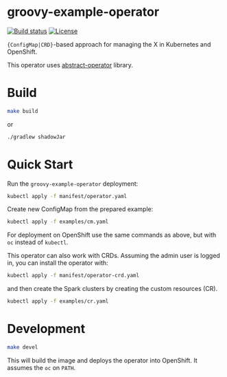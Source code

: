 # groovy-example-operator

[![Build status](https://travis-ci.org/jvm-operators/groovy-example-operator.svg?branch=master)](https://travis-ci.org/jvm-operators/groovy-example-operator)
[![License](https://img.shields.io/badge/license-Apache--2.0-blue.svg)](http://www.apache.org/licenses/LICENSE-2.0)

`{ConfigMap|CRD}`-based approach for managing the X in Kubernetes and OpenShift.

This operator uses [abstract-operator](https://github.com/jvm-operators/abstract-operator) library.

# Build

```bash
make build
```
or 
```bash
./gradlew shadowJar
```

# Quick Start

Run the `groovy-example-operator` deployment:
```bash
kubectl apply -f manifest/operator.yaml
```

Create new ConfigMap from the prepared example:

```bash
kubectl apply -f examples/cm.yaml
```


For deployment on OpenShift use the same commands as above, but with `oc` instead of `kubectl`.


This operator can also work with CRDs. Assuming the admin user is logged in, you can install the operator with:

```bash
kubectl apply -f manifest/operator-crd.yaml
```

and then create the Spark clusters by creating the custom resources (CR).

```bash
kubectl apply -f examples/cr.yaml
```

# Development

```bash
make devel
```

This will build the image and deploys the operator into OpenShift. It assumes the `oc` on `PATH`.
